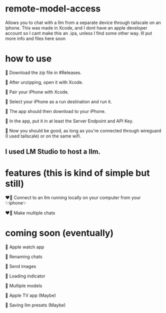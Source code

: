 # remote-model-access
Allows you to chat with a llm from a separate device through tailscale on an iphone.
This was made in Xcode, and I dont have an apple developer account so I cant make this an .ipa, unless I find some other way.
Ill put more info and files here soon

# how to use
🔰 Download the zip file in #Releases.

🔰 After unzipping, open it with Xcode.

🔰 Pair your iPhone with Xcode.

🔰 Select your iPhone as a run destination and run it.

🔰 The app should then download to your iPhone.

🔰 In the app, put it in at least the Server Endpoint and API Key.

🔰 Now you should be good, as long as you're connected through wireguard (I used tailscale) or on the same wifi.

## I used LM Studio to host a llm.

# features (this is kind of simple but still)
❤️‍🔥 Connect to an llm running locally on your computer from your ✨iphone✨

❤️‍🔥 Make multiple chats
 
 # coming soon (eventually)
👀 Apple watch app

👀 Renaming chats

👀 Send images

👀 Loading indicator

👀 Multiple models

👀 Apple TV app (Maybe)

👀 Saving llm presets (Maybe)
